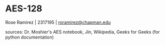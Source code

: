 # AES-128
Rose Ramirez | 2317195 | roramirez@chapman.edu

sources: Dr. Moshier's AES notebook, Jin, Wikipedia, Geeks for Geeks (for python documentation)
